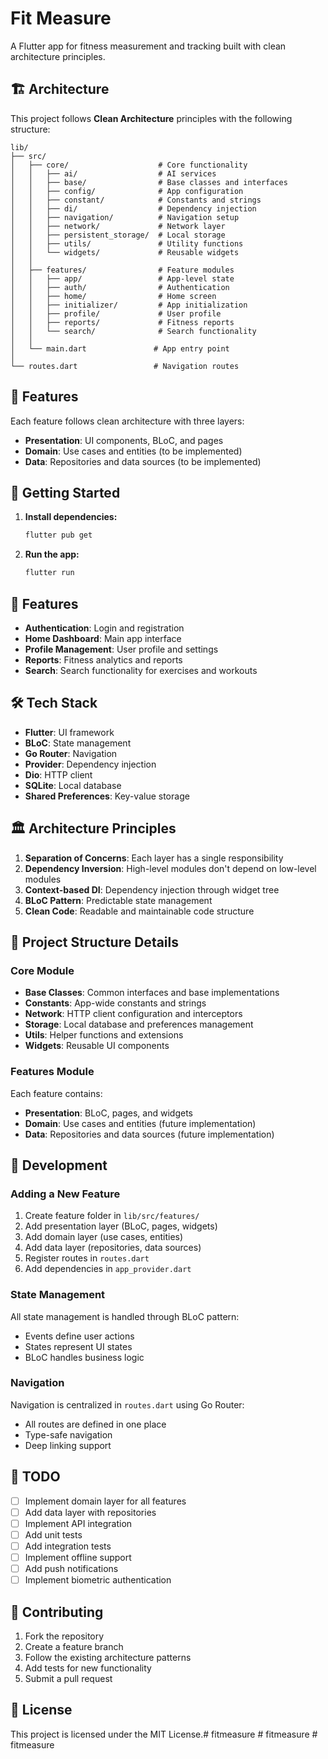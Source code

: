 # Fit Measure

A Flutter app for fitness measurement and tracking built with clean architecture principles.

## 🏗️ Architecture

This project follows **Clean Architecture** principles with the following structure:

```
lib/
├── src/
│   ├── core/                    # Core functionality
│   │   ├── ai/                  # AI services
│   │   ├── base/                # Base classes and interfaces
│   │   ├── config/              # App configuration
│   │   ├── constant/            # Constants and strings
│   │   ├── di/                  # Dependency injection
│   │   ├── navigation/          # Navigation setup
│   │   ├── network/             # Network layer
│   │   ├── persistent_storage/  # Local storage
│   │   ├── utils/               # Utility functions
│   │   └── widgets/             # Reusable widgets
│   │
│   ├── features/                # Feature modules
│   │   ├── app/                 # App-level state
│   │   ├── auth/                # Authentication
│   │   ├── home/                # Home screen
│   │   ├── initializer/         # App initialization
│   │   ├── profile/             # User profile
│   │   ├── reports/             # Fitness reports
│   │   └── search/              # Search functionality
│   │
│   └── main.dart               # App entry point
│
└── routes.dart                 # Navigation routes
```

## 🧩 Features

Each feature follows clean architecture with three layers:

- **Presentation**: UI components, BLoC, and pages
- **Domain**: Use cases and entities (to be implemented)
- **Data**: Repositories and data sources (to be implemented)

## 🚀 Getting Started

1. **Install dependencies:**
   ```bash
   flutter pub get
   ```

2. **Run the app:**
   ```bash
   flutter run
   ```

## 📱 Features

- **Authentication**: Login and registration
- **Home Dashboard**: Main app interface
- **Profile Management**: User profile and settings
- **Reports**: Fitness analytics and reports
- **Search**: Search functionality for exercises and workouts

## 🛠️ Tech Stack

- **Flutter**: UI framework
- **BLoC**: State management
- **Go Router**: Navigation
- **Provider**: Dependency injection
- **Dio**: HTTP client
- **SQLite**: Local database
- **Shared Preferences**: Key-value storage

## 🏛️ Architecture Principles

1. **Separation of Concerns**: Each layer has a single responsibility
2. **Dependency Inversion**: High-level modules don't depend on low-level modules
3. **Context-based DI**: Dependency injection through widget tree
4. **BLoC Pattern**: Predictable state management
5. **Clean Code**: Readable and maintainable code structure

## 📁 Project Structure Details

### Core Module
- **Base Classes**: Common interfaces and base implementations
- **Constants**: App-wide constants and strings
- **Network**: HTTP client configuration and interceptors
- **Storage**: Local database and preferences management
- **Utils**: Helper functions and extensions
- **Widgets**: Reusable UI components

### Features Module
Each feature contains:
- **Presentation**: BLoC, pages, and widgets
- **Domain**: Use cases and entities (future implementation)
- **Data**: Repositories and data sources (future implementation)

## 🔧 Development

### Adding a New Feature

1. Create feature folder in `lib/src/features/`
2. Add presentation layer (BLoC, pages, widgets)
3. Add domain layer (use cases, entities)
4. Add data layer (repositories, data sources)
5. Register routes in `routes.dart`
6. Add dependencies in `app_provider.dart`

### State Management

All state management is handled through BLoC pattern:
- Events define user actions
- States represent UI states
- BLoC handles business logic

### Navigation

Navigation is centralized in `routes.dart` using Go Router:
- All routes are defined in one place
- Type-safe navigation
- Deep linking support

## 📝 TODO

- [ ] Implement domain layer for all features
- [ ] Add data layer with repositories
- [ ] Implement API integration
- [ ] Add unit tests
- [ ] Add integration tests
- [ ] Implement offline support
- [ ] Add push notifications
- [ ] Implement biometric authentication

## 🤝 Contributing

1. Fork the repository
2. Create a feature branch
3. Follow the existing architecture patterns
4. Add tests for new functionality
5. Submit a pull request

## 📄 License

This project is licensed under the MIT License.#   f i t m e a s u r e  
 #   f i t m e a s u r e  
 #   f i t m e a s u r e  
 